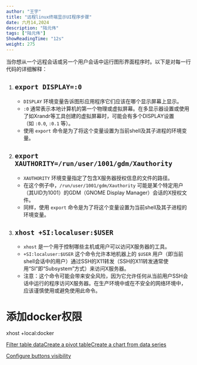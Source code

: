 ```yaml
---
author: "王宇"
title: "远程linux终端显示UI程序步骤"
date: 六月14,2024
description: "陆元伟"
tags: ["陆元伟"]
ShowReadingTime: "12s"
weight: 275
---
```

  

当你想从一个远程会话或另一个用户会话中运行图形界面程序时。以下是对每一行代码的详细解释：

1.  **`export DISPLAY=:0`**
    -----------------------
    
    *   `DISPLAY` 环境变量告诉图形应用程序它们应该在哪个显示屏幕上显示。
    *   `:0` 通常表示本地计算机的第一个物理或虚拟屏幕。在多显示器设置或使用了如Xrandr等工具创建的虚拟屏幕时，可能会有多个DISPLAY设置（如 `:0.0`, `:0.1` 等）。
    *   使用 `export` 命令是为了将这个变量设置为当前shell及其子进程的环境变量。
2.  **`export XAUTHORITY=/run/user/1001/gdm/Xauthority`**
    -----------------------------------------------------
    
    *   `XAUTHORITY` 环境变量指定了包含X服务器授权信息的文件的路径。
    *   在这个例子中，`/run/user/1001/gdm/Xauthority` 可能是某个特定用户（其UID为1001）的GDM（GNOME Display Manager）会话的X授权文件。
    *   同样，使用 `export` 命令是为了将这个变量设置为当前shell及其子进程的环境变量。
3.  **`xhost +SI:localuser:$USER`**
    -------------------------------
    
    *   `xhost` 是一个用于控制哪些主机或用户可以访问X服务器的工具。
    *   `+SI:localuser:$USER` 这个命令允许本地机器上的 `$USER` 用户（即当前shell会话中的用户）通过SSH的X11转发（SSH的X11转发通常使用“SI”即“Subsystem”方式）来访问X服务器。
    *   注意：这个命令可能会带来安全风险，因为它允许任何从当前用户SSH会话中运行的程序访问X服务器。在生产环境中或在不安全的网络环境中，应该谨慎使用或避免使用此命令。

  

  

添加docker权限
==========

xhost +local:docker

[Filter table data](#)[Create a pivot table](#)[Create a chart from data series](#)

[Configure buttons visibility](/users/tfac-settings.action)
